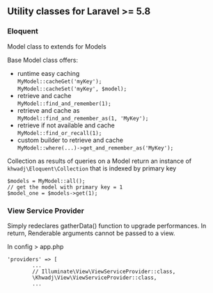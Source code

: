 ## Utility classes for Laravel >= 5.8

### Eloquent

Model class to extends for Models

Base Model class offers:
- runtime easy caching 
<br>`MyModel::cacheGet('myKey');`  
`MyModel::cacheSet('myKey', $model);`  
- retrieve and cache 
<br>`MyModel::find_and_remember(1);`
- retrieve and cache as 
<br>`MyModel::find_and_remember_as(1, 'MyKey');`
- retrieve if not available and cache 
<br>`MyModel::find_or_recall(1);`
- custom builder to retrieve and cache
<br> `MyModel::where(...)->get_and_remember_as('MyKey');`

Collection as results of queries on a Model return an instance of `khwadj\Eloquent\Collection` that is indexed by primary key

```
$models = MyModel::all();
// get the model with primary key = 1
$model_one = $models->get(1);
```

### View Service Provider

Simply redeclares gatherData() function to upgrade performances.
In return, Renderable arguments cannot be passed to a view.

In config > app.php

```
'providers' => [
        ...
        // Illuminate\View\ViewServiceProvider::class,
        \Khwadj\View\ViewServiceProvider::class,
        ...
```